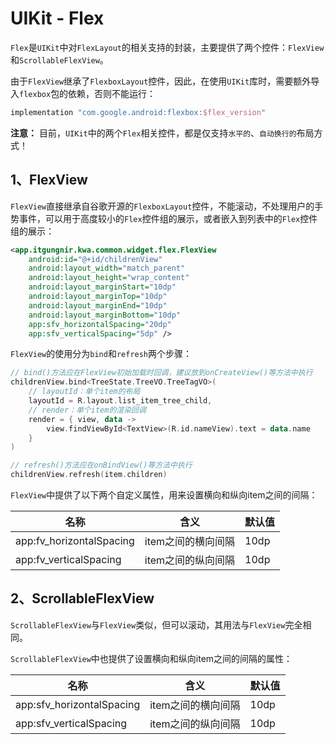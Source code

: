 # UIKit - Flex

`Flex`是`UIKit`中对`FlexLayout`的相关支持的封装，主要提供了两个控件：`FlexView`和`ScrollableFlexView`。

由于`FlexView`继承了`FlexboxLayout`控件，因此，在使用`UIKit`库时，需要额外导入`flexbox`包的依赖，否则不能运行：
```groovy
implementation "com.google.android:flexbox:$flex_version"
```

**注意：** 目前，`UIKit`中的两个`Flex`相关控件，都是仅支持`水平的`、`自动换行的`布局方式！

## 1、FlexView
`FlexView`直接继承自谷歌开源的`FlexboxLayout`控件，不能滚动，不处理用户的手势事件，可以用于高度较小的`Flex`控件组的展示，或者嵌入到列表中的`Flex`控件组的展示：
```xml
<app.itgungnir.kwa.common.widget.flex.FlexView
    android:id="@+id/childrenView"
    android:layout_width="match_parent"
    android:layout_height="wrap_content"
    android:layout_marginStart="10dp"
    android:layout_marginTop="10dp"
    android:layout_marginEnd="10dp"
    android:layout_marginBottom="10dp"
    app:sfv_horizontalSpacing="20dp"
    app:sfv_verticalSpacing="5dp" />
```
`FlexView`的使用分为`bind`和`refresh`两个步骤：
```kotlin
// bind()方法应在FlexView初始加载时回调，建议放到onCreateView()等方法中执行
childrenView.bind<TreeState.TreeVO.TreeTagVO>(
    // layoutId：单个item的布局
    layoutId = R.layout.list_item_tree_child,
    // render：单个item的渲染回调
    render = { view, data ->
        view.findViewById<TextView>(R.id.nameView).text = data.name
    }
)
```
```kotlin
// refresh()方法应在onBindView()等方法中执行
childrenView.refresh(item.children)
```
`FlexView`中提供了以下两个自定义属性，用来设置横向和纵向item之间的间隔：

|名称|含义|默认值|
|---|---|---|
|app:fv_horizontalSpacing|item之间的横向间隔|10dp|
|app:fv_verticalSpacing|item之间的纵向间隔|10dp|

## 2、ScrollableFlexView
`ScrollableFlexView`与`FlexView`类似，但可以滚动，其用法与`FlexView`完全相同。

`ScrollableFlexView`中也提供了设置横向和纵向item之间的间隔的属性：

|名称|含义|默认值|
|---|---|---|
|app:sfv_horizontalSpacing|item之间的横向间隔|10dp|
|app:sfv_verticalSpacing|item之间的纵向间隔|10dp|